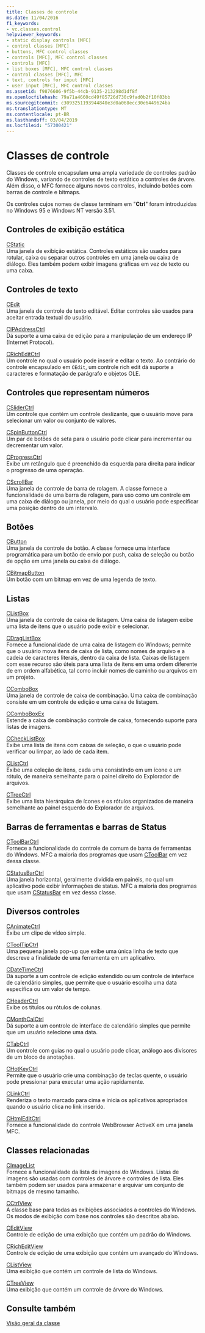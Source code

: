 ```yaml
---
title: Classes de controle
ms.date: 11/04/2016
f1_keywords:
- vc.classes.control
helpviewer_keywords:
- static display controls [MFC]
- control classes [MFC]
- buttons, MFC control classes
- controls [MFC], MFC control classes
- controls [MFC]
- list boxes [MFC], MFC control classes
- control classes [MFC], MFC
- text, controls for input [MFC]
- user input [MFC], MFC control classes
ms.assetid: f9876606-9f5b-44cb-9135-213298d1df8f
ms.openlocfilehash: 79a71a4660cd49f85726d730c9fad0b2f10f83bb
ms.sourcegitcommit: c3093251193944840e3d0a068ecc30e6449624ba
ms.translationtype: MT
ms.contentlocale: pt-BR
ms.lasthandoff: 03/04/2019
ms.locfileid: "57300421"
---
```

# <a name="control-classes"></a>Classes de controle

Classes de controle encapsulam uma ampla variedade de controles padrão do Windows, variando de controles de texto estático a controles de árvore. Além disso, o MFC fornece alguns novos controles, incluindo botões com barras de controle e bitmaps.

Os controles cujos nomes de classe terminam em "**Ctrl**" foram introduzidas no Windows 95 e Windows NT versão 3.51.

## <a name="static-display-controls"></a>Controles de exibição estática

[CStatic](../mfc/reference/cstatic-class.md)<br/>
Uma janela de exibição estática. Controles estáticos são usados para rotular, caixa ou separar outros controles em uma janela ou caixa de diálogo. Eles também podem exibir imagens gráficas em vez de texto ou uma caixa.

## <a name="text-controls"></a>Controles de texto

[CEdit](../mfc/reference/cedit-class.md)<br/>
Uma janela de controle de texto editável. Editar controles são usados para aceitar entrada textual do usuário.

[CIPAddressCtrl](../mfc/reference/cipaddressctrl-class.md)<br/>
Dá suporte a uma caixa de edição para a manipulação de um endereço IP (Internet Protocol).

[CRichEditCtrl](../mfc/reference/cricheditctrl-class.md)<br/>
Um controle no qual o usuário pode inserir e editar o texto. Ao contrário do controle encapsulado em `CEdit`, um controle rich edit dá suporte a caracteres e formatação de parágrafo e objetos OLE.

## <a name="controls-that-represent-numbers"></a>Controles que representam números

[CSliderCtrl](../mfc/reference/csliderctrl-class.md)<br/>
Um controle que contém um controle deslizante, que o usuário move para selecionar um valor ou conjunto de valores.

[CSpinButtonCtrl](../mfc/reference/cspinbuttonctrl-class.md)<br/>
Um par de botões de seta para o usuário pode clicar para incrementar ou decrementar um valor.

[CProgressCtrl](../mfc/reference/cprogressctrl-class.md)<br/>
Exibe um retângulo que é preenchido da esquerda para direita para indicar o progresso de uma operação.

[CScrollBar](../mfc/reference/cscrollbar-class.md)<br/>
Uma janela de controle de barra de rolagem. A classe fornece a funcionalidade de uma barra de rolagem, para uso como um controle em uma caixa de diálogo ou janela, por meio do qual o usuário pode especificar uma posição dentro de um intervalo.

## <a name="buttons"></a>Botões

[CButton](../mfc/reference/cbutton-class.md)<br/>
Uma janela de controle de botão. A classe fornece uma interface programática para um botão de envio por push, caixa de seleção ou botão de opção em uma janela ou caixa de diálogo.

[CBitmapButton](../mfc/reference/cbitmapbutton-class.md)<br/>
Um botão com um bitmap em vez de uma legenda de texto.

## <a name="lists"></a>Listas

[CListBox](../mfc/reference/clistbox-class.md)<br/>
Uma janela de controle de caixa de listagem. Uma caixa de listagem exibe uma lista de itens que o usuário pode exibir e selecionar.

[CDragListBox](../mfc/reference/cdraglistbox-class.md)<br/>
Fornece a funcionalidade de uma caixa de listagem do Windows; permite que o usuário mova itens de caixa de lista, como nomes de arquivo e a cadeia de caracteres literais, dentro da caixa de lista. Caixas de listagem com esse recurso são úteis para uma lista de itens em uma ordem diferente de em ordem alfabética, tal como incluir nomes de caminho ou arquivos em um projeto.

[CComboBox](../mfc/reference/ccombobox-class.md)<br/>
Uma janela de controle de caixa de combinação. Uma caixa de combinação consiste em um controle de edição e uma caixa de listagem.

[CComboBoxEx](../mfc/reference/ccomboboxex-class.md)<br/>
Estende a caixa de combinação controle de caixa, fornecendo suporte para listas de imagens.

[CCheckListBox](../mfc/reference/cchecklistbox-class.md)<br/>
Exibe uma lista de itens com caixas de seleção, o que o usuário pode verificar ou limpar, ao lado de cada item.

[CListCtrl](../mfc/reference/clistctrl-class.md)<br/>
Exibe uma coleção de itens, cada uma consistindo em um ícone e um rótulo, de maneira semelhante para o painel direito do Explorador de arquivos.

[CTreeCtrl](../mfc/reference/ctreectrl-class.md)<br/>
Exibe uma lista hierárquica de ícones e os rótulos organizados de maneira semelhante ao painel esquerdo do Explorador de arquivos.

## <a name="toolbars-and-status-bars"></a>Barras de ferramentas e barras de Status

[CToolBarCtrl](../mfc/reference/ctoolbarctrl-class.md)<br/>
Fornece a funcionalidade do controle de comum de barra de ferramentas do Windows. MFC a maioria dos programas que usam [CToolBar](../mfc/reference/ctoolbar-class.md) em vez dessa classe.

[CStatusBarCtrl](../mfc/reference/cstatusbarctrl-class.md)<br/>
Uma janela horizontal, geralmente dividida em painéis, no qual um aplicativo pode exibir informações de status. MFC a maioria dos programas que usam [CStatusBar](../mfc/reference/cstatusbar-class.md) em vez dessa classe.

## <a name="miscellaneous-controls"></a>Diversos controles

[CAnimateCtrl](../mfc/reference/canimatectrl-class.md)<br/>
Exibe um clipe de vídeo simple.

[CToolTipCtrl](../mfc/reference/ctooltipctrl-class.md)<br/>
Uma pequena janela pop-up que exibe uma única linha de texto que descreve a finalidade de uma ferramenta em um aplicativo.

[CDateTimeCtrl](../mfc/reference/cdatetimectrl-class.md)<br/>
Dá suporte a um controle de edição estendido ou um controle de interface de calendário simples, que permite que o usuário escolha uma data específica ou um valor de tempo.

[CHeaderCtrl](../mfc/reference/cheaderctrl-class.md)<br/>
Exibe os títulos ou rótulos de colunas.

[CMonthCalCtrl](../mfc/reference/cmonthcalctrl-class.md)<br/>
Dá suporte a um controle de interface de calendário simples que permite que um usuário selecione uma data.

[CTabCtrl](../mfc/reference/ctabctrl-class.md)<br/>
Um controle com guias no qual o usuário pode clicar, análogo aos divisores de um bloco de anotações.

[CHotKeyCtrl](../mfc/reference/chotkeyctrl-class.md)<br/>
Permite que o usuário crie uma combinação de teclas quente, o usuário pode pressionar para executar uma ação rapidamente.

[CLinkCtrl](../mfc/reference/clinkctrl-class.md)<br/>
Renderiza o texto marcado para cima e inicia os aplicativos apropriados quando o usuário clica no link inserido.

[CHtmlEditCtrl](../mfc/reference/chtmleditctrl-class.md)<br/>
Fornece a funcionalidade do controle WebBrowser ActiveX em uma janela MFC.

## <a name="related-classes"></a>Classes relacionadas

[CImageList](../mfc/reference/cimagelist-class.md)<br/>
Fornece a funcionalidade da lista de imagens do Windows. Listas de imagens são usadas com controles de árvore e controles de lista. Eles também podem ser usados para armazenar e arquivar um conjunto de bitmaps de mesmo tamanho.

[CCtrlView](../mfc/reference/cctrlview-class.md)<br/>
A classe base para todas as exibições associados a controles do Windows. Os modos de exibição com base nos controles são descritos abaixo.

[CEditView](../mfc/reference/ceditview-class.md)<br/>
Controle de edição de uma exibição que contém um padrão do Windows.

[CRichEditView](../mfc/reference/cricheditview-class.md)<br/>
Controle de edição de uma exibição que contém um avançado do Windows.

[CListView](../mfc/reference/clistview-class.md)<br/>
Uma exibição que contém um controle de lista do Windows.

[CTreeView](../mfc/reference/ctreeview-class.md)<br/>
Uma exibição que contém um controle de árvore do Windows.

## <a name="see-also"></a>Consulte também

[Visão geral da classe](../mfc/class-library-overview.md)
